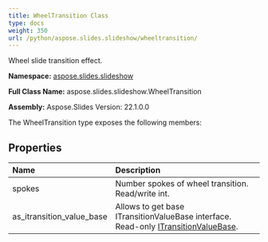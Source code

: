 ```yaml
---
title: WheelTransition Class
type: docs
weight: 350
url: /python/aspose.slides.slideshow/wheeltransition/
---
```


Wheel slide transition effect.

**Namespace:** [aspose.slides.slideshow](/python/aspose.slides.slideshow/)

**Full Class Name:** aspose.slides.slideshow.WheelTransition

**Assembly:**  Aspose.Slides Version: 22.1.0.0

The WheelTransition type exposes the following members:
## **Properties**
|**Name**|**Description**|
| :- | :- |
|spokes|Number spokes of wheel transition.<br/>            Read/write int.|
|as_itransition_value_base|Allows to get base ITransitionValueBase interface.<br/>            Read-only [ITransitionValueBase](/python/aspose.slides.slideshow/itransitionvaluebase/).|
